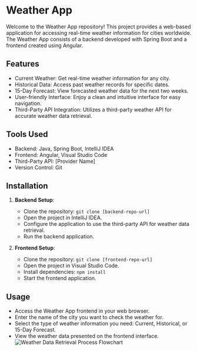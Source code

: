 # Weather App

Welcome to the Weather App repository! This project provides a web-based application for accessing real-time weather information for cities worldwide. The Weather App consists of a backend developed with Spring Boot and a frontend created using Angular.

## Features

- Current Weather: Get real-time weather information for any city.
- Historical Data: Access past weather records for specific dates.
- 15-Day Forecast: View forecasted weather data for the next two weeks.
- User-friendly Interface: Enjoy a clean and intuitive interface for easy navigation.
- Third-Party API Integration: Utilizes a third-party weather API for accurate weather data retrieval.

## Tools Used

- Backend: Java, Spring Boot, IntelliJ IDEA
- Frontend: Angular, Visual Studio Code
- Third-Party API: [Provider Name]
- Version Control: Git

## Installation

1. **Backend Setup**:
   - Clone the repository: `git clone [backend-repo-url]`
   - Open the project in IntelliJ IDEA.
   - Configure the application to use the third-party API for weather data retrieval.
   - Run the backend application.

2. **Frontend Setup**:
   - Clone the repository: `git clone [frontend-repo-url]`
   - Open the project in Visual Studio Code.
   - Install dependencies: `npm install`
   - Start the frontend application.

## Usage

- Access the Weather App frontend in your web browser.
- Enter the name of the city you want to check the weather for.
- Select the type of weather information you need: Current, Historical, or 15-Day Forecast.
- View the weather data presented on the frontend interface.
![Weather Data Retrieval Process Flowchart](https://github.com/SNiharika26/Weather-Wave/assets/78727057/eab1e35a-0b55-406e-a083-26210b9ca897)
